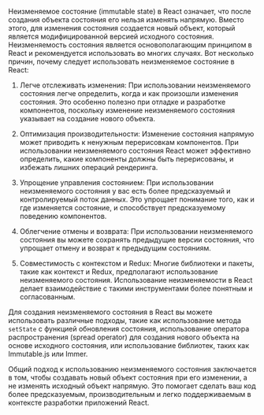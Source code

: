 Неизменяемое состояние (immutable state) в React означает, что после создания объекта состояния его нельзя изменять напрямую. Вместо этого, для изменения состояния создается новый объект, который является модифицированной версией исходного состояния. Неизменяемость состояния является основополагающим принципом в React и рекомендуется использовать во многих случаях. Вот несколько причин, почему следует использовать неизменяемое состояние в React:

1. Легче отслеживать изменения: При использовании неизменяемого состояния легче определить, когда и как произошли изменения состояния. Это особенно полезно при отладке и разработке компонентов, поскольку изменение неизменяемого состояния указывает на создание нового объекта.

2. Оптимизация производительности: Изменение состояния напрямую может приводить к ненужным перерисовкам компонентов. При использовании неизменяемого состояния React может эффективно определить, какие компоненты должны быть перерисованы, и избежать лишних операций рендеринга.

3. Упрощение управления состоянием: При использовании неизменяемого состояния у вас есть более предсказуемый и контролируемый поток данных. Это упрощает понимание того, как и где изменяется состояние, и способствует предсказуемому поведению компонентов.

4. Облегчение отмены и возврата: При использовании неизменяемого состояния вы можете сохранять предыдущие версии состояния, что упрощает отмену и возврат к предыдущим состояниям.

5. Совместимость с контекстом и Redux: Многие библиотеки и пакеты, такие как контекст и Redux, предполагают использование неизменяемого состояния. Использование неизменяемости в React делает взаимодействие с такими инструментами более понятным и согласованным.

Для создания неизменяемого состояния в React вы можете использовать различные подходы, такие как использование метода `setState` с функцией обновления состояния, использование оператора распространения (spread operator) для создания нового объекта на основе исходного состояния, или использование библиотек, таких как Immutable.js или Immer.

Общий подход к использованию неизменяемого состояния заключается в том, чтобы создавать новый объект состояния при его изменении, а не изменять исходный объект напрямую. Это помогает сделать ваш код более предсказуемым, производительным и легко поддерживаемым в контексте разработки приложений React.